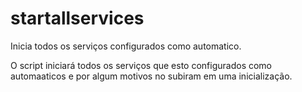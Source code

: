 # startallservices
Inicia todos os serviços configurados como automatico.

O script iniciará todos os serviços que esto configurados como automaaticos e por algum motivos no subiram em uma inicialização. 


